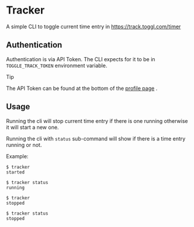 # Tracker

A simple CLI to toggle current time entry in https://track.toggl.com/timer

## Authentication

Authentication is via API Token. The CLI expects for it to be in `TOGGLE_TRACK_TOKEN` environment
variable.

> [!TIP]
> The API Token can be found at the bottom of the [profile page](https://track.toggl.com/profile) .

## Usage

Running the cli will stop current time entry if there is one running otherwise it will start a
new one.

Running the cli with `status` sub-command will show if there is a time entry running or not.

Example:
```
$ tracker
started

$ tracker status
running

$ tracker
stopped

$ tracker status
stopped
```
